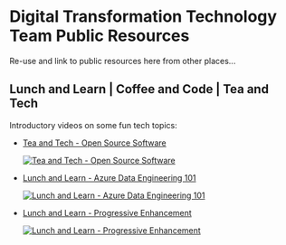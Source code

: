 # Digital Transformation Technology Team Public Resources

Re-use and link to public resources here from other places...

## Lunch and Learn | Coffee and Code | Tea and Tech

Introductory videos on some fun tech topics:

- [Tea and Tech - Open Source Software](https://youtu.be/dxPa7JqFCe0)
  
  [![Tea and Tech - Open Source Software](https://img.youtube.com/vi/dxPa7JqFCe0/maxresdefault.jpg)](https://youtu.be/dxPa7JqFCe0)

- [Lunch and Learn - Azure Data Engineering 101](https://youtu.be/Dd57yenKH-4)
  
  [![Lunch and Learn - Azure Data Engineering 101](https://img.youtube.com/vi/Dd57yenKH-4/maxresdefault.jpg)](https://youtu.be/Dd57yenKH-4)

- [Lunch and Learn - Progressive Enhancement](https://youtu.be/nschKhoHFms)
  
  [![Lunch and Learn - Progressive Enhancement](https://img.youtube.com/vi/nschKhoHFms/maxresdefault.jpg)](https://youtu.be/nschKhoHFms)
